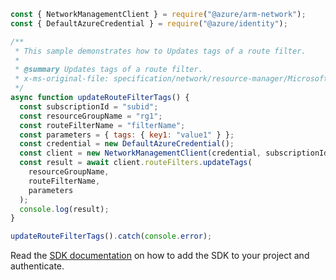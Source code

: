 ```javascript
const { NetworkManagementClient } = require("@azure/arm-network");
const { DefaultAzureCredential } = require("@azure/identity");

/**
 * This sample demonstrates how to Updates tags of a route filter.
 *
 * @summary Updates tags of a route filter.
 * x-ms-original-file: specification/network/resource-manager/Microsoft.Network/stable/2021-05-01/examples/RouteFilterUpdateTags.json
 */
async function updateRouteFilterTags() {
  const subscriptionId = "subid";
  const resourceGroupName = "rg1";
  const routeFilterName = "filterName";
  const parameters = { tags: { key1: "value1" } };
  const credential = new DefaultAzureCredential();
  const client = new NetworkManagementClient(credential, subscriptionId);
  const result = await client.routeFilters.updateTags(
    resourceGroupName,
    routeFilterName,
    parameters
  );
  console.log(result);
}

updateRouteFilterTags().catch(console.error);
```

Read the [SDK documentation](https://github.com/Azure/azure-sdk-for-js/blob/%40azure%2Farm-network_27.0.0/sdk/network/arm-network/README.md) on how to add the SDK to your project and authenticate.
